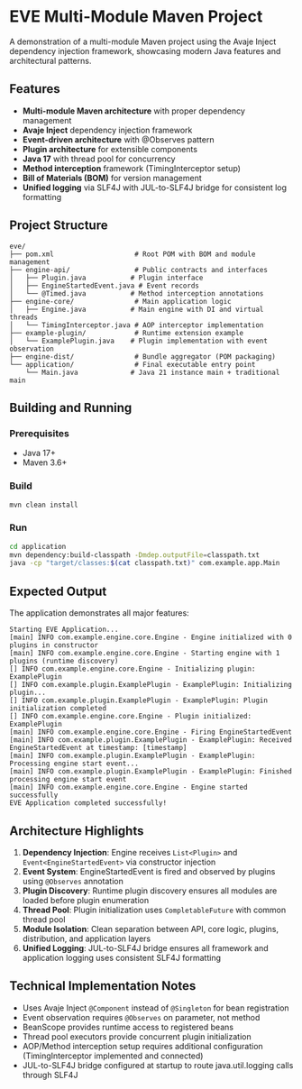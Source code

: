 # EVE Multi-Module Maven Project

A demonstration of a multi-module Maven project using the Avaje Inject dependency injection framework, showcasing modern Java features and architectural patterns.

## Features

- **Multi-module Maven architecture** with proper dependency management
- **Avaje Inject** dependency injection framework
- **Event-driven architecture** with @Observes pattern  
- **Plugin architecture** for extensible components
- **Java 17** with thread pool for concurrency
- **Method interception** framework (TimingInterceptor setup)
- **Bill of Materials (BOM)** for version management
- **Unified logging** via SLF4J with JUL-to-SLF4J bridge for consistent log formatting

## Project Structure

```
eve/
├── pom.xml                    # Root POM with BOM and module management
├── engine-api/                # Public contracts and interfaces
│   ├── Plugin.java           # Plugin interface
│   ├── EngineStartedEvent.java # Event records
│   └── @Timed.java           # Method interception annotations
├── engine-core/               # Main application logic
│   ├── Engine.java           # Main engine with DI and virtual threads
│   └── TimingInterceptor.java # AOP interceptor implementation
├── example-plugin/            # Runtime extension example
│   └── ExamplePlugin.java    # Plugin implementation with event observation
├── engine-dist/               # Bundle aggregator (POM packaging)
└── application/               # Final executable entry point
    └── Main.java             # Java 21 instance main + traditional main
```

## Building and Running

### Prerequisites
- Java 17+
- Maven 3.6+

### Build
```bash
mvn clean install
```

### Run
```bash
cd application
mvn dependency:build-classpath -Dmdep.outputFile=classpath.txt
java -cp "target/classes:$(cat classpath.txt)" com.example.app.Main
```

## Expected Output

The application demonstrates all major features:

```
Starting EVE Application...
[main] INFO com.example.engine.core.Engine - Engine initialized with 0 plugins in constructor
[main] INFO com.example.engine.core.Engine - Starting engine with 1 plugins (runtime discovery)
[] INFO com.example.engine.core.Engine - Initializing plugin: ExamplePlugin
[] INFO com.example.plugin.ExamplePlugin - ExamplePlugin: Initializing plugin...
[] INFO com.example.plugin.ExamplePlugin - ExamplePlugin: Plugin initialization completed
[] INFO com.example.engine.core.Engine - Plugin initialized: ExamplePlugin
[main] INFO com.example.engine.core.Engine - Firing EngineStartedEvent
[main] INFO com.example.plugin.ExamplePlugin - ExamplePlugin: Received EngineStartedEvent at timestamp: [timestamp]
[main] INFO com.example.plugin.ExamplePlugin - ExamplePlugin: Processing engine start event...
[main] INFO com.example.plugin.ExamplePlugin - ExamplePlugin: Finished processing engine start event
[main] INFO com.example.engine.core.Engine - Engine started successfully
EVE Application completed successfully!
```

## Architecture Highlights

1. **Dependency Injection**: Engine receives `List<Plugin>` and `Event<EngineStartedEvent>` via constructor injection
2. **Event System**: EngineStartedEvent is fired and observed by plugins using `@Observes` annotation
3. **Plugin Discovery**: Runtime plugin discovery ensures all modules are loaded before plugin enumeration
4. **Thread Pool**: Plugin initialization uses `CompletableFuture` with common thread pool
5. **Module Isolation**: Clean separation between API, core logic, plugins, distribution, and application layers
6. **Unified Logging**: JUL-to-SLF4J bridge ensures all framework and application logging uses consistent SLF4J formatting

## Technical Implementation Notes

- Uses Avaje Inject `@Component` instead of `@Singleton` for bean registration
- Event observation requires `@Observes` on parameter, not method
- BeanScope provides runtime access to registered beans
- Thread pool executors provide concurrent plugin initialization
- AOP/Method interception setup requires additional configuration (TimingInterceptor implemented and connected)
- JUL-to-SLF4J bridge configured at startup to route java.util.logging calls through SLF4J
